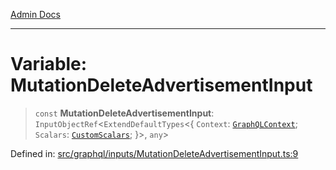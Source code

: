 [Admin Docs](/)

***

# Variable: MutationDeleteAdvertisementInput

> `const` **MutationDeleteAdvertisementInput**: `InputObjectRef`\<`ExtendDefaultTypes`\<\{ `Context`: [`GraphQLContext`](../../../context/type-aliases/GraphQLContext.md); `Scalars`: [`CustomScalars`](../../../scalars/type-aliases/CustomScalars.md); \}\>, `any`\>

Defined in: [src/graphql/inputs/MutationDeleteAdvertisementInput.ts:9](https://github.com/PalisadoesFoundation/talawa-api/blob/c0493e690fb59bf2b3a98d1507811ac221fdc899/src/graphql/inputs/MutationDeleteAdvertisementInput.ts#L9)
